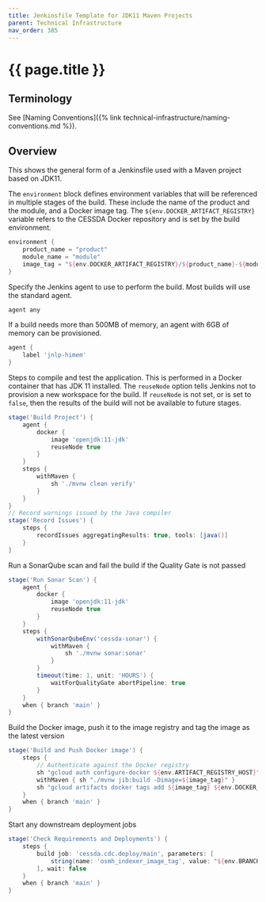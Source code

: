 ```yaml
---
title: Jenkinsfile Template for JDK11 Maven Projects
parent: Technical Infrastructure
nav_order: 385
---
```


# {{ page.title }}

## Terminology

See [Naming Conventions]({% link technical-infrastructure/naming-conventions.md %}).

## Overview

This shows the general form of a Jenkinsfile used with a Maven project based on JDK11.

The `environment` block defines environment variables that will be referenced in multiple stages of the build.
These include the name of the product and the module, and a Docker image tag.
The `${env.DOCKER_ARTIFACT_REGISTRY}` variable refers to the CESSDA Docker repository and is set by the build environment.

```groovy
environment {
    product_name = "product"
    module_name = "module"
    image_tag = "${env.DOCKER_ARTIFACT_REGISTRY}/${product_name}-${module_name}:${env.BUILD_NUMBER}"
}
```

Specify the Jenkins agent to use to perform the build. Most builds will use the standard agent.

```groovy
agent any
```

If a build needs more than 500MB of memory, an agent with 6GB of memory can be provisioned.

```groovy
agent {
    label 'jnlp-himem'
}
```

Steps to compile and test the application. This is performed in a Docker container that has JDK 11 installed.
The `reuseNode` option tells Jenkins not to provision a new workspace for the build.
If `reuseNode` is not set, or is set to `false`, then the results of the build will not be available to future stages.

```groovy
stage('Build Project') {
    agent {
        docker {
            image 'openjdk:11-jdk'
            reuseNode true
        }
    }
    steps {
        withMaven {
            sh './mvnw clean verify'
        }
    }
}
// Record warnings issued by the Java compiler
stage('Record Issues') {
    steps {
        recordIssues aggregatingResults: true, tools: [java()]
    }
}
```

Run a SonarQube scan and fail the build if the Quality Gate is not passed

```groovy
stage('Run Sonar Scan') {
    agent {
        docker {
            image 'openjdk:11-jdk'
            reuseNode true
        }
    }
    steps {
        withSonarQubeEnv('cessda-sonar') {
            withMaven {
                sh './mvnw sonar:sonar'
            }
        }
        timeout(time: 1, unit: 'HOURS') {
            waitForQualityGate abortPipeline: true
        }
    }
    when { branch 'main' }
}
```

Build the Docker image, push it to the image registry and tag the image as the latest version

```groovy
stage('Build and Push Docker image') {
    steps {
        // Authenticate against the Docker registry
        sh "gcloud auth configure-docker ${env.ARTIFACT_REGISTRY_HOST}"
        withMaven { sh "./mvnw jib:build -Dimage=${image_tag}" }
        sh "gcloud artifacts docker tags add ${image_tag} ${env.DOCKER_ARTIFACT_REGISTRY}/${product_name}-${module_name}:latest"
    }
    when { branch 'main' }
}
```

Start any downstream deployment jobs

```groovy
stage('Check Requirements and Deployments') {
    steps {
        build job: 'cessda.cdc.deploy/main', parameters: [
            string(name: 'osmh_indexer_image_tag', value: "${env.BRANCH_NAME}-${env.BUILD_NUMBER}")
        ], wait: false
    }
    when { branch 'main' }
}
```
